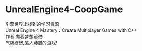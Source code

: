 # UnrealEngine4-CoopGame
引擎世界上找到的学习资源  
Unreal Engine 4 Mastery：Create Multiplayer Games with C++  
作者 
向着梦想前进!  
气势磅礴,感人肺腑的游戏!  
